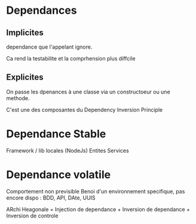 # Dependances

## Implicites

dependance que l'appelant ignore.

Ca rend la testabilite et la comprhension plus diffcile

## Explicites

On passe les dpenances à une classe via un constructoeur ou une methode.



C'est une des composantes du Dependency Inversion Principle

# Dependance Stable

Framework / lib locales (NodeJs)
Entites 
Services


# Dependance volatile
Comportement non previsible
Benoi d'un environnement specifique, pas encore dispo : BDD, API, DAte, UUIS

ARchi Heagonale = Injection de dependance + Inversion de dependance + Inversion de controle
